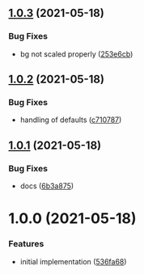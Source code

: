 ## [1.0.3](https://github.com/seleb/draw-1-bit/compare/v1.0.2...v1.0.3) (2021-05-18)


### Bug Fixes

* bg not scaled properly ([253e6cb](https://github.com/seleb/draw-1-bit/commit/253e6cb4a480d58401939a33b5a03ca8232e98fc))

## [1.0.2](https://github.com/seleb/draw-1-bit/compare/v1.0.1...v1.0.2) (2021-05-18)


### Bug Fixes

* handling of defaults ([c710787](https://github.com/seleb/draw-1-bit/commit/c710787656f582bdd6ed057b446eba201783d2db))

## [1.0.1](https://github.com/seleb/draw-1-bit/compare/v1.0.0...v1.0.1) (2021-05-18)


### Bug Fixes

* docs ([6b3a875](https://github.com/seleb/draw-1-bit/commit/6b3a875fae92a375eea824c40b3a464daff9d0bb))

# 1.0.0 (2021-05-18)


### Features

* initial implementation ([536fa68](https://github.com/seleb/draw-1-bit/commit/536fa685fd7e5b6bd10f1cbe58d4742ea53f46f4))
